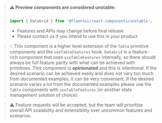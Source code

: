 <!-- Don't allow prettier to collapse code block into single line -->
<!-- prettier-ignore -->
> **⚠️ Preview components are considered unstable:**
>
> ```jsx
>
> import { DataGrid } from '@fluentui/react-components/unstable';
>
> ```
>
> - Features and APIs may change before final release
> - Please contact us if you intend to use this in your product

> 💡 This component is a higher level extension of the `Table` primitive components and the `useTableFeatures` hook.
> `DataGrid` is a feature-rich component that uses `useTableFeatures` internally,
> so there should always be full feature parity with what can be
> achieved with primitives. This component is **opinionated** and this is intentional. If the desired scenario can
> be achieved easily and does not vary too much from documented examples, it can be very convenient. If the desired
> scenario varies a lot from the documented examples please use the `Table` components with `useTableFeatures` (or
> another state management solution of choice).

> ⚠️ Feature requests will be accepted, but the team will prioritize overall API scalability and extensibility over
> uncommon features and scenarios.
